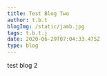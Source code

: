 ```yaml
---
title: Test Blog Two
author: t.b.t
blogImg: /static/jamb.jpg
tags: t.b.t.j
date: 2020-06-29T07:04:33.475Z
type: blog
---
```

test blog 2